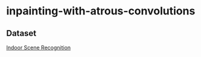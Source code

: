 # inpainting-with-atrous-convolutions


## Dataset
[Indoor Scene Recognition](http://web.mit.edu/torralba/www/indoor.html)